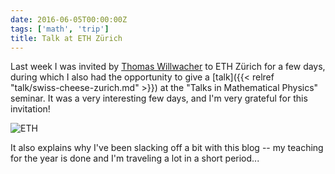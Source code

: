 ```yaml
---
date: 2016-06-05T00:00:00Z
tags: ['math', 'trip']
title: Talk at ETH Zürich
---
```


Last week I was invited by [Thomas Willwacher](http://user.math.uzh.ch/willwacher/) to ETH Zürich for a few days, during which I also had the opportunity to give a [talk]({{< relref "talk/swiss-cheese-zurich.md" >}}) at the "Talks in Mathematical Physics" seminar. It was a very interesting few days, and I'm very grateful for this invitation!
<!--more-->

<img alt="ETH" src="/img/eth.jpg" class="img-fluid">

It also explains why I've been slacking off a bit with this blog -- my teaching for the year is done and I'm traveling a lot in a short period...
